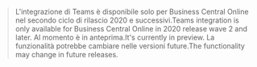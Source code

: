 > <span data-ttu-id="75707-101">L'integrazione di Teams è disponibile solo per Business Central Online nel secondo ciclo di rilascio 2020 e successivi.</span><span class="sxs-lookup"><span data-stu-id="75707-101">Teams integration is only available for Business Central Online in 2020 release wave 2 and later.</span></span> <span data-ttu-id="75707-102">Al momento è in anteprima.</span><span class="sxs-lookup"><span data-stu-id="75707-102">It's currently in preview.</span></span> <span data-ttu-id="75707-103">La funzionalità potrebbe cambiare nelle versioni future.</span><span class="sxs-lookup"><span data-stu-id="75707-103">The functionality may change in future releases.</span></span>